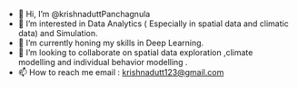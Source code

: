 - 👋 Hi, I’m @krishnaduttPanchagnula
- 👀 I’m interested in Data Analytics ( Especially in spatial data and climatic data) and Simulation.
- 🌱 I’m currently honing my skills in Deep Learning.
- 💞️ I’m looking to collaborate on spatial data exploration ,climate modelling and individual behavior modelling  .
- 📫 How to reach me  email : krishnadutt123@gmail.com 

<!---
krishnaduttPanchagnula/krishnaduttPanchagnula is a ✨ special ✨ repository because its `README.md` (this file) appears on your GitHub profile.
You can click the Preview link to take a look at your changes.
--->
